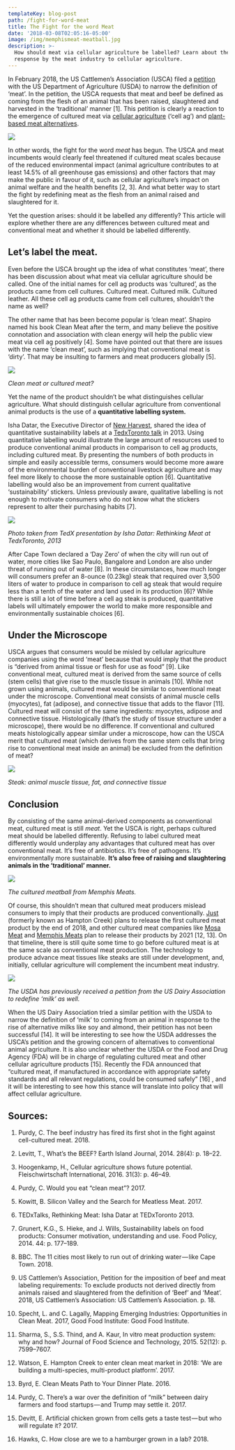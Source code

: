 ```yaml
---
templateKey: blog-post
path: /fight-for-word-meat
title: The Fight for the word Meat
date: '2018-03-08T02:05:16-05:00'
image: /img/memphismeat-meatball.jpg
description: >-
  How should meat via cellular agriculture be labelled? Learn about the first
  response by the meat industry to cellular agriculture.
---
```

In February 2018, the US Cattlemen’s Association (USCA) filed a [petition](//www.uscattlemen.org/Templates/pdfs_USCA/2018-PDFs/2-9-18USCA-AMS-Petition-re-definition-of-beef-and-meat.pdf) with the US Department of Agriculture (USDA) to narrow the definition of ‘meat’. In the petition, the USCA requests that meat and beef be defined as coming from the flesh of an animal that has been raised, slaughtered and harvested in the ‘traditional’ manner \[1]. This petition is clearly a reaction to the emergence of cultured meat via [cellular agriculture](//www.cell.ag/cellular-agriculture-future-of-food) (‘cell ag’) and [plant-based meat alternatives](//www.cell.ag/plant-based-meats).

![](/img/jause-eat-delicious-food-56007.jpeg)

In other words, the fight for the word _meat_ has begun. The USCA and meat incumbents would clearly feel threatened if cultured meat scales because of the reduced environmental impact (animal agriculture contributes to at least 14.5% of all greenhouse gas emissions) and other factors that may make the public in favour of it, such as cellular agriculture’s impact on animal welfare and the health benefits \[2, 3]. And what better way to start the fight by redefining meat as the flesh from an animal raised and slaughtered for it.



Yet the question arises: should it be labelled any differently? This article will explore whether there are any differences between cultured meat and conventional meat and whether it should be labelled differently.



## Let’s label the meat.

Even before the USCA brought up the idea of what constitutes ‘meat’, there has been discussion about what meat via cellular agriculture should be called. One of the initial names for cell ag products was ‘cultured’, as the products came from cell cultures. Cultured meat. Cultured milk. Cultured leather. All these cell ag products came from cell cultures, shouldn’t the name as well?



The other name that has been become popular is ‘clean meat’. Shapiro named his book Clean Meat after the term, and many believe the positive connotation and association with clean energy will help the public view meat via cell ag positively \[4]. Some have pointed out that there are issues with the name ‘clean meat’, such as implying that conventional meat is ‘dirty’. That may be insulting to farmers and meat producers globally \[5].



![](/img/cultured-meat.jpg)

_Clean meat or cultured meat?_

Yet the name of the product shouldn’t be what distinguishes cellular agriculture. What should distinguish cellular agriculture from conventional animal products is the use of a **quantitative labelling system.**



Isha Datar, the Executive Director of [New Harvest](//www.new-harvest.org), shared the idea of quantitative sustainability labels at a [TedxToronto talk](//www.youtube.com/watch?v=TFL3P89T1Hk) in 2013. Using quantitative labelling would illustrate the large amount of resources used to produce conventional animal products in comparison to cell ag products, including cultured meat. By presenting the numbers of both products in simple and easily accessible terms, consumers would become more aware of the environmental burden of conventional livestock agriculture and may feel more likely to choose the more sustainable option \[6]. Quantitative labelling would also be an improvement from current qualitative ‘sustainability’ stickers. Unless previously aware, qualitative labelling is not enough to motivate consumers who do not know what the stickers represent to alter their purchasing habits \[7].



![](/img/sustainabilitylabelling.png)

_Photo taken from TedX presentation by Isha Datar: Rethinking Meat at TedxToronto, 2013_

After Cape Town declared a ‘Day Zero’ of when the city will run out of water, more cities like Sao Paulo, Bangalore and London are also under threat of running out of water \[8]. In these circumstances, how much longer will consumers prefer an 8-ounce (0.23kg) steak that required over 3,500 liters of water to produce in comparison to cell ag steak that would require less than a tenth of the water and land used in its production \[6]? While there is still a lot of time before a cell ag steak is produced, quantitative labels will ultimately empower the world to make more responsible and environmentally sustainable choices \[6].



## Under the Microscope

USCA argues that consumers would be misled by cellular agriculture companies using the word ‘meat’ because that would imply that the product is “derived from animal tissue or flesh for use as food” \[9]. Like conventional meat, cultured meat is derived from the same source of cells (stem cells) that give rise to the muscle tissue in animals \[10]. While not grown using animals, cultured meat would be similar to conventional meat under the microscope. Conventional meat consists of animal muscle cells (myocytes), fat (adipose), and connective tissue that adds to the flavor \[11]. Cultured meat will consist of the same ingredients: myocytes, adipose and connective tissue. Histologically (that’s the study of tissue structure under a microscope), there would be no difference. If conventional and cultured meats histologically appear similar under a microscope, how can the USCA merit that cultured meat (which derives from the same stem cells that bring rise to conventional meat inside an animal) be excluded from the definition of meat?

![](/img/steak-raw.jpeg)

_Steak: animal muscle tissue, fat, and connective tissue_

## Conclusion

By consisting of the same animal-derived components as conventional meat, cultured meat is still _meat_. Yet the USCA is right, perhaps cultured meat should be labelled differently. Refusing to label cultured meat differently would underplay any advantages that cultured meat has over conventional meat. It’s free of antibiotics. It’s free of pathogens. It’s environmentally more sustainable. **It’s also free of raising and slaughtering animals in the ‘traditional’ manner.**



![](/img/memphismeat-meatball.jpg)

_The cultured meatball from Memphis Meats._

Of course, this shouldn’t mean that cultured meat producers mislead consumers to imply that their products are produced conventionally. [Just](//www.justforall.com) (formerly known as Hampton Creek) plans to release the first cultured meat product by the end of 2018, and other cultured meat companies like [Mosa Meat](//www.mosameat.eu) and [Memphis Meats](//www.memphismeats.com) plan to release their products by 2021 \[12, 13]. On that timeline, there is still quite some time to go before cultured meat is at the same scale as conventional meat production. The technology to produce advance meat tissues like steaks are still under development, and, initially, cellular agriculture will complement the incumbent meat industry.

![](/img/perfectdaymilk.jpg)

_The USDA has previously received a petition from the US Dairy Association to redefine ‘milk’ as well._

When the US Dairy Association tried a similar petition with the USDA to narrow the definition of ‘milk’ to coming from an animal in response to the rise of alternative milks like soy and almond, their petition has not been successful \[14]. It will be interesting to see how the USDA addresses the USCA’s petition and the growing concern of alternatives to conventional animal agriculture. It is also unclear whether the USDA or the Food and Drug Agency (FDA) will be in charge of regulating cultured meat and other cellular agriculture products \[15]. Recently the FDA announced that “cultured meat, if manufactured in accordance with appropriate safety standards and all relevant regulations, could be consumed safely” \[16] , and it will be interesting to see how this stance will translate into policy that will affect cellular agriculture.



## Sources:

1. Purdy, C. The beef industry has fired its first shot in the fight against cell-cultured meat. 2018.



2. Levitt, T., What’s the BEEF? Earth Island Journal, 2014. 28(4): p. 18–22.



3. Hoogenkamp, H., Cellular agriculture shows future potential. Fleischwirtschaft International, 2016. 31(3): p. 46–49.



4. Purdy, C. Would you eat “clean meat”? 2017.



5. Kowitt, B. Silicon Valley and the Search for Meatless Meat. 2017.



6. TEDxTalks, Rethinking Meat: Isha Datar at TEDxToronto 2013.



7. Grunert, K.G., S. Hieke, and J. Wills, Sustainability labels on food products: Consumer motivation, understanding and use. Food Policy, 2014. 44: p. 177–189.



8. BBC. The 11 cities most likely to run out of drinking water — like Cape Town. 2018.



9. US Cattlemen’s Association, Petition for the imposition of beef and meat labeling requirements: To exclude products not derived directly from animals raised and slaughtered from the definition of ‘Beef’ and ‘Meat’. 2018, US Cattlemen’s Association: US Cattlemen’s Association. p. 18.



10. Specht, L. and C. Lagally, Mapping Emerging Industries: Opportunities in Clean Meat. 2017, Good Food Institute: Good Food Institute.



11. Sharma, S., S.S. Thind, and A. Kaur, In vitro meat production system: why and how? Journal of Food Science and Technology, 2015. 52(12): p. 7599–7607.



12. Watson, E. Hampton Creek to enter clean meat market in 2018: ‘We are building a multi-species, multi-product platform’. 2017.



13. Byrd, E. Clean Meats Path to Your Dinner Plate. 2016.



14. Purdy, C. There’s a war over the definition of “milk” between dairy farmers and food startups — and Trump may settle it. 2017.



15. Devitt, E. Artificial chicken grown from cells gets a taste test — but who will regulate it? 2017.



16. Hawks, C. How close are we to a hamburger grown in a lab? 2018.
